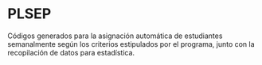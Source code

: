 # PLSEP
Códigos generados para la asignación automática de estudiantes semanalmente según los criterios estipulados por el programa, junto con la recopilación de datos para estadística.
